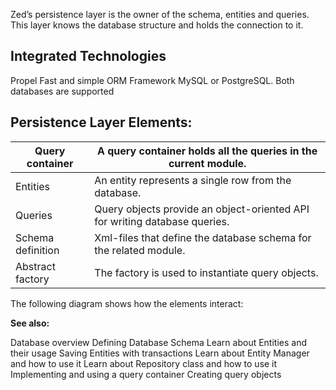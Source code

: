 Zed’s persistence layer is the owner of the schema, entities and queries. This layer knows the database structure and holds the connection to it.

## Integrated Technologies

Propel	Fast and simple ORM Framework MySQL or PostgreSQL.	Both databases are supported

## Persistence Layer Elements:

| Query container   | A query container holds all the queries in the current module. |
| ----------------- | ------------------------------------------------------------ |
| Entities          | An entity represents a single row from the database.         |
| Queries           | Query objects provide an object-oriented API for writing database queries. |
| Schema definition | Xml-files that define the database schema for the related module. |
| Abstract factory  | The factory is used to instantiate query objects.            |

The following diagram shows how the elements interact:

**See also:**

Database overview
Defining Database Schema
Learn about Entities and their usage
Saving Entities with transactions
Learn about Entity Manager and how to use it
Learn about Repository class and how to use it
Implementing and using a query container
Creating query objects